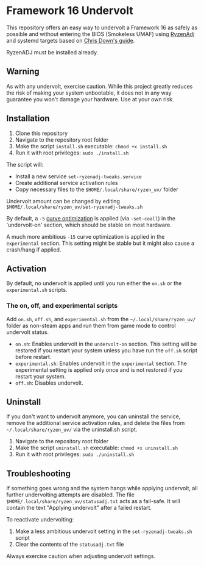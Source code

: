 # Framework 16 Undervolt

This repository offers an easy way to undervolt a Framework 16 as safely as possible and without entering the BIOS (Smokeless UMAF) using [RyzenAdj](https://github.com/FlyGoat/RyzenAdj) and systemd targets based on [Chris Down's guide](https://chrisdown.name/2017/10/29/adding-power-related-targets-to-systemd.html).

RyzenADJ must be installed already.

## Warning

As with any undervolt, exercise caution. While this project greatly reduces the risk of making your system unbootable, it does not in any way guarantee you won't damage your hardware. Use at your own risk.

## Installation

1. Clone this repository
2. Navigate to the repository root folder
3. Make the script `install.sh` executable: `chmod +x install.sh`
4. Run it with root privileges: `sudo ./install.sh`

The script will:
- Install a new service `set-ryzenadj-tweaks.service`
- Create additional service activation rules
- Copy necessary files to the `$HOME/.local/share/ryzen_uv/` folder

Undervolt amount can be changed by editing `$HOME/.local/share/ryzen_uv/set-ryzenadj-tweaks.sh`

By default, a `-5` [curve optimization](https://www.amd.com/system/files/documents/faq-curve-optimizer.pdf) is applied (via `-set-coall`) in the 'undervolt-on' section, which should be stable on most hardware.

A much more ambitious `-15` curve optimization is applied in the `experimental` section. This setting might be stable but it might also cause a crash/hang if applied.

## Activation

By default, no undervolt is applied until you run either the `on.sh` or the `experimental.sh` scripts.

### The on, off, and experimental scripts

Add `on.sh`, `off.sh`, and `experimental.sh` from the `~/.local/share/ryzen_uv/` folder as non-steam apps and run them from game mode to control undervolt status.

* `on.sh`: Enables undervolt in the `undervolt-on` section. This setting will be restored if you restart your system unless you have run the `off.sh` script before restart.
* `experimental.sh`: Enables undervolt in the `experimental` section. The experimental setting is applied only once and is not restored if you restart your system.
* `off.sh`: Disables undervolt.

## Uninstall

If you don't want to undervolt anymore, you can uninstall the service, remove the additional service activation rules, and delete the files from `~/.local/share/ryzen_uv/` via the uninstall.sh script.

1. Navigate to the repository root folder
2. Make the script `uninstall.sh` executable: `chmod +x uninstall.sh`
3. Run it with root privileges: `sudo ./uninstall.sh`

## Troubleshooting

If something goes wrong and the system hangs while applying undervolt, all further undervolting attempts are disabled. The file `$HOME/.local/share/ryzen_uv/statusadj.txt` acts as a fail-safe. It will contain the text "Applying undervolt" after a failed restart. 

To reactivate undervolting:
1. Make a less ambitious undervolt setting in the `set-ryzenadj-tweaks.sh` script
2. Clear the contents of the `statusadj.txt` file

Always exercise caution when adjusting undervolt settings.